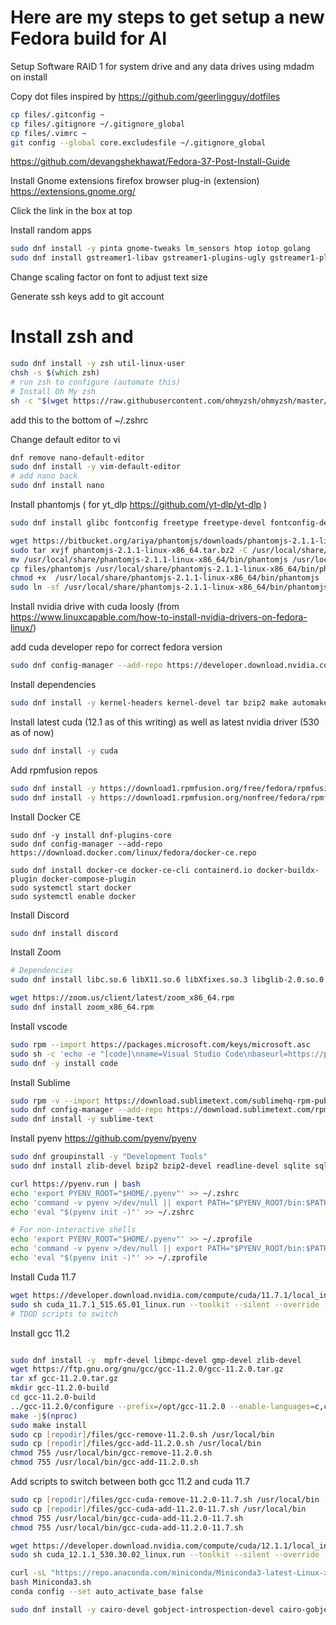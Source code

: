 # Here are my steps to get setup a new Fedora build for AI

Setup Software RAID 1 for system drive and any data drives using mdadm on install



Copy dot files inspired by
https://github.com/geerlingguy/dotfiles
 
```zsh
cp files/.gitconfig ~
cp files/.gitignore ~/.gitignore_global
cp files/.vimrc ~
git config --global core.excludesfile ~/.gitignore_global
```

https://github.com/devangshekhawat/Fedora-37-Post-Install-Guide

Install Gnome extensions firefox browser plug-in (extension)
https://extensions.gnome.org/

Click the link in the box at top

Install  random apps

```zsh
sudo dnf install -y pinta gnome-tweaks lm_sensors htop iotop golang
sudo dnf install gstreamer1-libav gstreamer1-plugins-ugly gstreamer1-plugins-bad-free gstreamer1-plugins-bad-freeworld gstreamer1-plugins-base-tools gstreamer1-plugins-good gstreamer1-plugins-good-extras ffmpeg

```

Change scaling factor on font to adjust text size

Generate ssh keys add to git account


# Install zsh and 

```zsh
sudo dnf install -y zsh util-linux-user
chsh -s $(which zsh)
# run zsh to configure (automate this)
# Install Oh My zsh
sh -c "$(wget https://raw.githubusercontent.com/ohmyzsh/ohmyzsh/master/tools/install.sh -O -)"
```
add this to the bottom of ~/.zshrc


Change default editor to vi 

```zsh
dnf remove nano-default-editor
sudo dnf install -y vim-default-editor 
# add nano back
sudo dnf install nano
```

Install phantomjs ( for yt_dlp https://github.com/yt-dlp/yt-dlp )


```zsh
sudo dnf install glibc fontconfig freetype freetype-devel fontconfig-devel wget bzip2

wget https://bitbucket.org/ariya/phantomjs/downloads/phantomjs-2.1.1-linux-x86_64.tar.bz2
sudo tar xvjf phantomjs-2.1.1-linux-x86_64.tar.bz2 -C /usr/local/share/
mv /usr/local/share/phantomjs-2.1.1-linux-x86_64/bin/phantomjs /usr/local/share/phantomjs-2.1.1-linux-x86_64/bin/myphantomjs
cp files/phantomjs /usr/local/share/phantomjs-2.1.1-linux-x86_64/bin/phantomjs
chmod +x  /usr/local/share/phantomjs-2.1.1-linux-x86_64/bin/phantomjs
sudo ln -sf /usr/local/share/phantomjs-2.1.1-linux-x86_64/bin/phantomjs /usr/local/bin
```


Install nvidia drive with cuda
loosly (from https://www.linuxcapable.com/how-to-install-nvidia-drivers-on-fedora-linux/)

add cuda developer repo for correct fedora version

```zsh
sudo dnf config-manager --add-repo https://developer.download.nvidia.com/compute/cuda/repos/fedora37/x86_64/cuda-fedora37.repo
```

Install dependencies

```zsh
sudo dnf install -y kernel-headers kernel-devel tar bzip2 make automake gcc gcc-c++ pciutils elfutils-libelf-devel libglvnd-opengl libglvnd-glx libglvnd-devel acpid pkgconfig dkms
```

Install latest cuda (12.1 as of this writing) as well as latest nvidia driver (530 as of now)

```zsh
sudo dnf install -y cuda
```

Add rpmfusion repos

```zsh
sudo dnf install -y https://download1.rpmfusion.org/free/fedora/rpmfusion-free-release-$(rpm -E %fedora).noarch.rpm
sudo dnf install -y https://download1.rpmfusion.org/nonfree/fedora/rpmfusion-nonfree-release-$(rpm -E %fedora).noarch.rpm
```

Install Docker CE

```
sudo dnf -y install dnf-plugins-core
sudo dnf config-manager --add-repo https://download.docker.com/linux/fedora/docker-ce.repo

sudo dnf install docker-ce docker-ce-cli containerd.io docker-buildx-plugin docker-compose-plugin
sudo systemctl start docker
sudo systemctl enable docker
```

Install Discord

```zsh
sudo dnf install discord
```

Install Zoom

```zsh
# Dependencies
sudo dnf install libc.so.6 libX11.so.6 libXfixes.so.3 libglib-2.0.so.0 libGL.so.1 libsqlite3.so.0 libXrender.so.1 libXcomposite.so.1 libQt3Support.so.4 libxslt.so.1 libpulse.so.0 libgthread-2.0.so.0 libxcb-shape.so.0 libxcb-shm.so.0 libxcb-randr.so.0 libxcb-image.so.0 libxcb-xtest.so.0 libxcb-keysyms.so.1 mesa-dri-drivers ibus

wget https://zoom.us/client/latest/zoom_x86_64.rpm
sudo dnf install zoom_x86_64.rpm
```
Install vscode

```zsh
sudo rpm --import https://packages.microsoft.com/keys/microsoft.asc
sudo sh -c 'echo -e "[code]\nname=Visual Studio Code\nbaseurl=https://packages.microsoft.com/yumrepos/vscode\nenabled=1\ngpgcheck=1\ngpgkey=https://packages.microsoft.com/keys/microsoft.asc" > /etc/yum.repos.d/vscode.repo'
sudo dnf -y install code
```


Install Sublime

```zsh
sudo rpm -v --import https://download.sublimetext.com/sublimehq-rpm-pub.gpg
sudo dnf config-manager --add-repo https://download.sublimetext.com/rpm/stable/x86_64/sublime-text.repo
sudo dnf install -y sublime-text
```

Install pyenv
https://github.com/pyenv/pyenv

```zsh
sudo dnf groupinstall -y "Development Tools"
sudo dnf install zlib-devel bzip2 bzip2-devel readline-devel sqlite sqlite-devel openssl-devel xz xz-devel libffi-devel findutils -y

curl https://pyenv.run | bash
echo 'export PYENV_ROOT="$HOME/.pyenv"' >> ~/.zshrc
echo 'command -v pyenv >/dev/null || export PATH="$PYENV_ROOT/bin:$PATH"' >> ~/.zshrc
echo 'eval "$(pyenv init -)"' >> ~/.zshrc

# For non-interactive shells
echo 'export PYENV_ROOT="$HOME/.pyenv"' >> ~/.zprofile
echo 'command -v pyenv >/dev/null || export PATH="$PYENV_ROOT/bin:$PATH"' >> ~/.zprofile
echo 'eval "$(pyenv init -)"' >> ~/.zprofile
```

Install Cuda 11.7

```zsh
wget https://developer.download.nvidia.com/compute/cuda/11.7.1/local_installers/cuda_11.7.1_515.65.01_linux.run
sudo sh cuda_11.7.1_515.65.01_linux.run --toolkit --silent --override --toolkitpath=/opt/cuda-11.7.1
# TDOD scripts to switch
```

Install gcc 11.2

```zsh

sudo dnf install -y  mpfr-devel libmpc-devel gmp-devel zlib-devel 
wget https://ftp.gnu.org/gnu/gcc/gcc-11.2.0/gcc-11.2.0.tar.gz
tar xf gcc-11.2.0.tar.gz
mkdir gcc-11.2.0-build
cd gcc-11.2.0-build
../gcc-11.2.0/configure --prefix=/opt/gcc-11.2.0 --enable-languages=c,c++ --disable-bootstrap --disable-multilib --disable-bootstrap --disable-libsanitizer
make -j$(nproc)
sudo make install
sudo cp [repodir]/files/gcc-remove-11.2.0.sh /usr/local/bin
sudo cp [repodir]/files/gcc-add-11.2.0.sh /usr/local/bin
chmod 755 /usr/local/bin/gcc-remove-11.2.0.sh
chmod 755 /usr/local/bin/gcc-add-11.2.0.sh
```

Add scripts to switch between both gcc 11.2 and cuda 11.7

```zsh
sudo cp [repodir]/files/gcc-cuda-remove-11.2.0-11.7.sh /usr/local/bin
sudo cp [repodir]/files/gcc-cuda-add-11.2.0-11.7.sh /usr/local/bin
chmod 755 /usr/local/bin/gcc-cuda-add-11.2.0-11.7.sh
chmod 755 /usr/local/bin/gcc-cuda-add-11.2.0-11.7.sh
```


```zsh
wget https://developer.download.nvidia.com/compute/cuda/12.1.1/local_installers/cuda_12.1.1_530.30.02_linux.run
sudo sh cuda_12.1.1_530.30.02_linux.run --toolkit --silent --override --toolkitpath=/opt/cuda-12.1.1
```

```zsh
curl -sL "https://repo.anaconda.com/miniconda/Miniconda3-latest-Linux-x86_64.sh" > "Miniconda3.sh"
bash Miniconda3.sh
conda config --set auto_activate_base false

sudo dnf install -y cairo-devel gobject-introspection-devel cairo-gobject-devel
```
